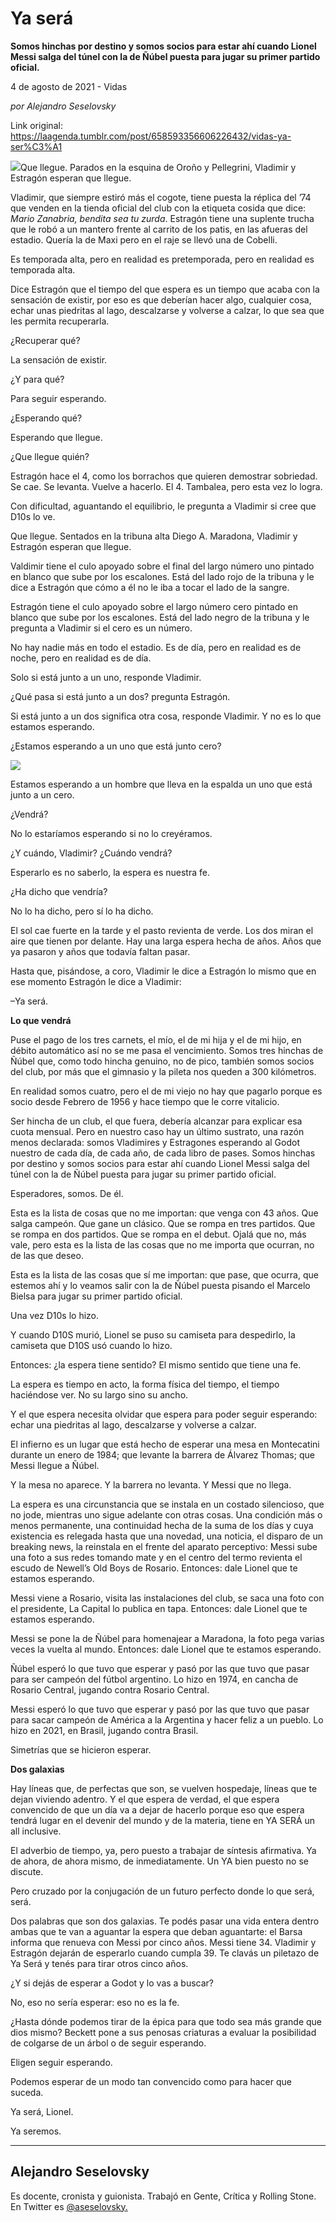 # Ya será

**Somos hinchas por destino y somos socios para estar ahí cuando Lionel Messi salga del túnel con la de Ñúbel puesta para jugar su primer partido oficial.**

4 de agosto de 2021 - Vidas

_por Alejandro Seselovsky_

Link original: https://laagenda.tumblr.com/post/658593356606226432/vidas-ya-ser%C3%A1

![](https://64.media.tumblr.com/3cb797fbcb282407247ac9daa38c0159/54cc00404058d706-2b/s500x750/cb47f73b47fdedc0e2217cbdda3b36311043369f.jpg)Que llegue. Parados
en la esquina de Oroño y Pellegrini, Vladimir y Estragón esperan que llegue. 

Vladimir, que siempre
estiró más el cogote, tiene puesta la réplica del ’74 que venden en la tienda
oficial del club con la etiqueta cosida que dice: *Mario Zanabria, bendita
sea tu zurda*. Estragón tiene una suplente trucha que le robó a un mantero
frente al carrito de los patis, en las afueras del estadio. Quería la de Maxi
pero en el raje se llevó una de Cobelli. 

Es temporada alta,
pero en realidad es pretemporada, pero en realidad es temporada alta. 

Dice Estragón que el
tiempo del que espera es un tiempo que acaba con la sensación de existir, por
eso es que deberían hacer algo, cualquier cosa, echar unas piedritas al lago,
descalzarse y volverse a calzar, lo que sea que les permita recuperarla. 

¿Recuperar qué? 

La sensación de
existir. 

¿Y para qué? 

Para seguir
esperando. 

¿Esperando qué? 

Esperando que llegue. 

¿Que llegue quién? 

Estragón hace el 4,
como los borrachos que quieren demostrar sobriedad. Se cae. Se levanta. Vuelve
a hacerlo. El 4. Tambalea, pero esta vez lo logra.  

Con dificultad,
aguantando el equilibrio, le pregunta a Vladimir si cree que D10s lo ve. 

Que llegue. Sentados
en la tribuna alta Diego A. Maradona, Vladimir y Estragón esperan que llegue. 

Valdimir tiene el
culo apoyado sobre el final del largo número uno pintado en blanco que sube por
los escalones. Está del lado rojo de la tribuna y le dice a Estragón que cómo a
él no le iba a tocar el lado de la sangre. 

Estragón tiene el
culo apoyado sobre el largo número cero pintado en blanco que sube por los
escalones. Está del lado negro de la tribuna y le pregunta a Vladimir si el
cero es un número. 

No hay nadie más en
todo el estadio. Es de día, pero en realidad es de noche, pero en realidad es
de día. 

Solo si está junto a
un uno, responde Vladimir. 

¿Qué pasa si está
junto a un dos? pregunta Estragón. 

Si está junto a un
dos significa otra cosa, responde Vladimir. Y no es lo que estamos esperando. 

¿Estamos esperando a
un uno que está junto cero? 

![](https://64.media.tumblr.com/bb144b37c4d6f77d1316f8cbaa973ae7/54cc00404058d706-b7/s500x750/3f431173b33bd08d115ad820f1acdb17a9c2030f.jpg)


Estamos esperando a
un hombre que lleva en la espalda un uno que está junto a un cero. 

¿Vendrá? 

No lo estaríamos
esperando si no lo creyéramos. 

¿Y cuándo, Vladimir?
¿Cuándo vendrá? 

Esperarlo es no
saberlo, la espera es nuestra fe. 

¿Ha dicho que
vendría? 

No lo ha dicho, pero
sí lo ha dicho. 

El sol cae fuerte en
la tarde y el pasto revienta de verde. Los dos miran el aire que tienen por
delante. Hay una larga espera hecha de años. Años que ya pasaron y años que
todavía faltan pasar.  

Hasta que, pisándose,
a coro, Vladimir le dice a Estragón lo mismo que en ese momento Estragón le
dice a Vladimir:  

–Ya será. 

**Lo que vendrá** 

Puse el pago de los
tres carnets, el mío, el de mi hija y el de mi hijo, en débito automático así
no se me pasa el vencimiento. Somos tres hinchas de Ñúbel que, como todo hincha
genuino, no de pico, también somos socios del club, por más que el gimnasio y
la pileta nos queden a 300 kilómetros. 

En realidad somos
cuatro, pero el de mi viejo no hay que pagarlo porque es socio desde Febrero de
1956 y hace tiempo que le corre vitalicio. 

Ser hincha de un
club, el que fuera, debería alcanzar para explicar esa cuota mensual. Pero en
nuestro caso hay un último sustrato, una razón menos declarada: somos
Vladimires y Estragones esperando al Godot nuestro de cada día, de cada año, de
cada libro de pases. Somos hinchas por destino y somos socios para estar ahí
cuando Lionel Messi salga del túnel con la de Ñúbel puesta para jugar su primer
partido oficial. 

Esperadores, somos.
De él. 

Esta es la lista de
cosas que no me importan: que venga con 43 años. Que salga campeón. Que gane un
clásico. Que se rompa en tres partidos. Que se rompa en dos partidos. Que se
rompa en el debut. Ojalá que no, más vale, pero esta es la lista de las cosas
que no me importa que ocurran, no de las que deseo. 

Esta es la lista de
las cosas que sí me importan: que pase, que ocurra, que estemos ahí y lo veamos
salir con la de Ñúbel puesta pisando el Marcelo Bielsa para jugar su primer
partido oficial. 

Una vez D10s lo hizo. 

Y cuando D10S murió,
Lionel se puso su camiseta para despedirlo, la camiseta que D10S usó cuando lo
hizo. 

Entonces: ¿la espera
tiene sentido? El mismo sentido que tiene una fe. 

La espera es tiempo
en acto, la forma física del tiempo, el tiempo haciéndose ver. No su largo sino
su ancho. 

Y el que espera
necesita olvidar que espera para poder seguir esperando: echar una piedritas al
lago, descalzarse y volverse a calzar. 

El infierno es un
lugar que está hecho de esperar una mesa en Montecatini durante un enero de
1984; que levante la barrera de Álvarez Thomas; que Messi llegue a Ñúbel. 

Y la mesa no aparece.
Y la barrera no levanta. Y Messi que no llega. 

La espera es una
circunstancia que se instala en un costado silencioso, que no jode, mientras
uno sigue adelante con otras cosas. Una condición más o menos permanente, una
continuidad hecha de la suma de los días y cuya existencia es relegada hasta
que una novedad, una noticia, el disparo de un breaking news, la reinstala en
el frente del aparato perceptivo: Messi sube una foto a sus redes tomando mate
y en el centro del termo revienta el escudo de Newell’s Old Boys de Rosario.
Entonces: dale Lionel que te estamos esperando. 

Messi viene a
Rosario, visita las instalaciones del club, se saca una foto con el presidente,
La Capital lo publica en tapa. Entonces: dale Lionel que te estamos esperando. 

Messi se pone la de
Ñúbel para homenajear a Maradona, la foto pega varias veces la vuelta al mundo.
Entonces: dale Lionel que te estamos esperando. 

Ñúbel esperó lo que
tuvo que esperar y pasó por las que tuvo que pasar para ser campeón del fútbol
argentino. Lo hizo en 1974, en cancha de Rosario Central, jugando contra
Rosario Central. 

Messi esperó lo que
tuvo que esperar y pasó por las que tuvo que pasar para sacar campeón de
América a la Argentina y hacer feliz a un pueblo. Lo hizo en 2021, en Brasil,
jugando contra Brasil. 

Simetrías que se
hicieron esperar.

**Dos galaxias** 

Hay líneas que, de
perfectas que son, se vuelven hospedaje, líneas que te dejan viviendo adentro.
Y el que espera de verdad, el que espera convencido de que un día va a dejar de
hacerlo porque eso que espera tendrá lugar en el devenir del mundo y de la materia,
tiene en YA SERÁ un all inclusive.   

El adverbio de
tiempo, ya, pero puesto a trabajar de síntesis afirmativa. Ya de ahora, de
ahora mismo, de inmediatamente. Un YA bien puesto no se discute. 

Pero cruzado por la
conjugación de un futuro perfecto donde lo que será, será. 

Dos palabras que son
dos galaxias. Te podés pasar una vida entera dentro ambas que te van a aguantar
la espera que deban aguantarte: el Barsa informa que renueva con Messi por
cinco años. Messi tiene 34. Vladimir y Estragón dejarán de esperarlo cuando
cumpla 39. Te clavás un piletazo de Ya Será y tenés para tirar otros cinco
años. 

¿Y si dejás de
esperar a Godot y lo vas a buscar? 

 No, eso no
sería esperar: eso no es la fe. 

¿Hasta dónde podemos
tirar de la épica para que todo sea más grande que dios mismo? Beckett pone a
sus penosas criaturas a evaluar la posibilidad de colgarse de un árbol o de
seguir esperando.  

Eligen seguir
esperando. 

Podemos esperar de un
modo tan convencido como para hacer que suceda. 

Ya será, Lionel.

 Ya seremos. 





---

 Alejandro Seselovsky
---------------------

 Es docente, cronista y guionista. Trabajó en Gente, Crítica y Rolling Stone. En Twitter es [@aseselovsky.](https://twitter.com/aseselovsky) 

